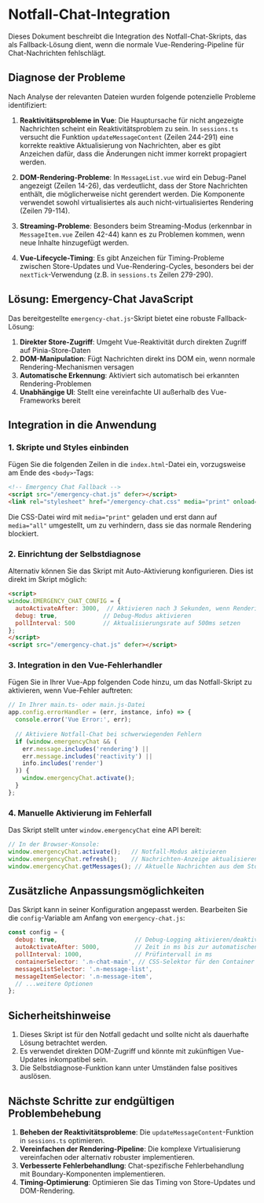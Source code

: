 # Notfall-Chat-Integration

Dieses Dokument beschreibt die Integration des Notfall-Chat-Skripts, das als Fallback-Lösung dient, wenn die normale Vue-Rendering-Pipeline für Chat-Nachrichten fehlschlägt.

## Diagnose der Probleme

Nach Analyse der relevanten Dateien wurden folgende potenzielle Probleme identifiziert:

1. **Reaktivitätsprobleme in Vue**: Die Hauptursache für nicht angezeigte Nachrichten scheint ein Reaktivitätsproblem zu sein. In `sessions.ts` versucht die Funktion `updateMessageContent` (Zeilen 244-291) eine korrekte reaktive Aktualisierung von Nachrichten, aber es gibt Anzeichen dafür, dass die Änderungen nicht immer korrekt propagiert werden.

2. **DOM-Rendering-Probleme**: In `MessageList.vue` wird ein Debug-Panel angezeigt (Zeilen 14-26), das verdeutlicht, dass der Store Nachrichten enthält, die möglicherweise nicht gerendert werden. Die Komponente verwendet sowohl virtualisiertes als auch nicht-virtualisiertes Rendering (Zeilen 79-114).

3. **Streaming-Probleme**: Besonders beim Streaming-Modus (erkennbar in `MessageItem.vue` Zeilen 42-44) kann es zu Problemen kommen, wenn neue Inhalte hinzugefügt werden.

4. **Vue-Lifecycle-Timing**: Es gibt Anzeichen für Timing-Probleme zwischen Store-Updates und Vue-Rendering-Cycles, besonders bei der `nextTick`-Verwendung (z.B. in `sessions.ts` Zeilen 279-290).

## Lösung: Emergency-Chat JavaScript

Das bereitgestellte `emergency-chat.js`-Skript bietet eine robuste Fallback-Lösung:

1. **Direkter Store-Zugriff**: Umgeht Vue-Reaktivität durch direkten Zugriff auf Pinia-Store-Daten
2. **DOM-Manipulation**: Fügt Nachrichten direkt ins DOM ein, wenn normale Rendering-Mechanismen versagen
3. **Automatische Erkennung**: Aktiviert sich automatisch bei erkannten Rendering-Problemen
4. **Unabhängige UI**: Stellt eine vereinfachte UI außerhalb des Vue-Frameworks bereit

## Integration in die Anwendung

### 1. Skripte und Styles einbinden

Fügen Sie die folgenden Zeilen in die `index.html`-Datei ein, vorzugsweise am Ende des `<body>`-Tags:

```html
<!-- Emergency Chat Fallback -->
<script src="/emergency-chat.js" defer></script>
<link rel="stylesheet" href="/emergency-chat.css" media="print" onload="this.media='all'">
```

Die CSS-Datei wird mit `media="print"` geladen und erst dann auf `media="all"` umgestellt, um zu verhindern, dass sie das normale Rendering blockiert.

### 2. Einrichtung der Selbstdiagnose

Alternativ können Sie das Skript mit Auto-Aktivierung konfigurieren. Dies ist direkt im Skript möglich:

```html
<script>
window.EMERGENCY_CHAT_CONFIG = {
  autoActivateAfter: 3000,  // Aktivieren nach 3 Sekunden, wenn Rendering-Probleme erkannt werden
  debug: true,             // Debug-Modus aktivieren
  pollInterval: 500        // Aktualisierungsrate auf 500ms setzen
};
</script>
<script src="/emergency-chat.js" defer></script>
```

### 3. Integration in den Vue-Fehlerhandler

Fügen Sie in Ihrer Vue-App folgenden Code hinzu, um das Notfall-Skript zu aktivieren, wenn Vue-Fehler auftreten:

```javascript
// In Ihrer main.ts- oder main.js-Datei
app.config.errorHandler = (err, instance, info) => {
  console.error('Vue Error:', err);
  
  // Aktiviere Notfall-Chat bei schwerwiegenden Fehlern
  if (window.emergencyChat && (
    err.message.includes('rendering') || 
    err.message.includes('reactivity') ||
    info.includes('render')
  )) {
    window.emergencyChat.activate();
  }
};
```

### 4. Manuelle Aktivierung im Fehlerfall

Das Skript stellt unter `window.emergencyChat` eine API bereit:

```javascript
// In der Browser-Konsole:
window.emergencyChat.activate();   // Notfall-Modus aktivieren
window.emergencyChat.refresh();    // Nachrichten-Anzeige aktualisieren
window.emergencyChat.getMessages(); // Aktuelle Nachrichten aus dem Store abrufen
```

## Zusätzliche Anpassungsmöglichkeiten

Das Skript kann in seiner Konfiguration angepasst werden. Bearbeiten Sie die `config`-Variable am Anfang von `emergency-chat.js`:

```javascript
const config = {
  debug: true,                      // Debug-Logging aktivieren/deaktivieren
  autoActivateAfter: 5000,          // Zeit in ms bis zur automatischen Aktivierung
  pollInterval: 1000,               // Prüfintervall in ms
  containerSelector: '.n-chat-main', // CSS-Selektor für den Container
  messageListSelector: '.n-message-list',
  messageItemSelector: '.n-message-item',
  // ...weitere Optionen
};
```

## Sicherheitshinweise

1. Dieses Skript ist für den Notfall gedacht und sollte nicht als dauerhafte Lösung betrachtet werden.
2. Es verwendet direkten DOM-Zugriff und könnte mit zukünftigen Vue-Updates inkompatibel sein.
3. Die Selbstdiagnose-Funktion kann unter Umständen false positives auslösen.

## Nächste Schritte zur endgültigen Problembehebung

1. **Beheben der Reaktivitätsprobleme**: Die `updateMessageContent`-Funktion in `sessions.ts` optimieren.
2. **Vereinfachen der Rendering-Pipeline**: Die komplexe Virtualisierung vereinfachen oder alternativ robuster implementieren.
3. **Verbesserte Fehlerbehandlung**: Chat-spezifische Fehlerbehandlung mit Boundary-Komponenten implementieren.
4. **Timing-Optimierung**: Optimieren Sie das Timing von Store-Updates und DOM-Rendering.